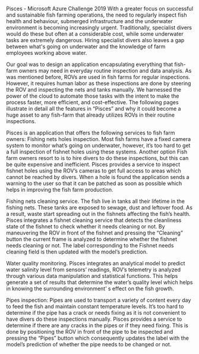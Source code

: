 Pisces - Microsoft Azure Challenge 2019
With a greater focus on successful and sustainable fish farming operations, the need to regularly inspect fish health and behaviour, submerged infrastructure and the underwater environment is becoming increasingly urgent. Traditionally, specialist divers would do these but often at a considerable cost, while some underwater tasks are extremely dangerous. Hiring specialist divers also leaves a gap between what's going on underwater and the knowledge of farm employees working above water.

Our goal was to design an application encapsulating everything that fish-farm owners may need in everyday routine inspection and data analysis. As was mentioned before, ROVs are used in fish farms for regular inspections. However, it requires human labor as these inspections are done by steering the ROV and inspecting the nets and tanks manually. We harnessed the power of the cloud to automate those tasks with the intent to make the process faster, more efficient, and cost-effective. The following pages illustrate in detail all the features in “Pisces” and why it could become a huge asset to any fish-farm that already utilizes ROVs in their routine inspections.

Pisces is an application that offers the following services to fish farm owners:
Fishing nets holes inspection.
Most fish farms have a fixed camera system to monitor what’s going on underwater, however, it’s too hard to get a full inspection of fishnet holes using these systems. Another option Fish farm owners resort to is to hire divers to do these inspections, but this can be quite expensive and inefficient. Pisces provides a service to inspect fishnet holes using the ROV’s cameras to get full access to areas which cannot be reached by divers. When a hole is found the application
sends a warning to the user so that it can be patched as soon as possible which helps in improving the fish farm production.

Fishing nets cleaning service.
The fish live in tanks all their lifetime in the fishing nets. These tanks are
exposed to sewage, dust and leftover food. As a result, waste start spreading out in the fishnets affecting the fish’s health. Pisces integrates a fishnet cleaning service that detects the cleanliness state of the fishnet to check whether it needs cleaning or not. By maneuvering the ROV in front of the fishnet and pressing the “Cleaning” button the current frame is analyzed to determine whether the fishnet needs cleaning or not. The label corresponding to the Fishnet needs cleaning field is then updated with the model’s prediction.


Water quality monitoring.
Pisces integrates an analytical model to predict water salinity level from sensors’
readings, ROV’s telemetry is analyzed through various data manipulation and
statistical functions. This helps generate a set of results that determine the water’s quality level which helps in knowing the surrounding environment’ s effect on the fish growth.

Pipes inspection:
Pipes are used to transport a variety of content every day to feed the fish and maintain constant temperature levels. It’s too hard to determine if the pipe has a crack or needs fixing as it is not convenient to have divers do these inspections manually. Pisces provides a service to determine if there are any cracks in the pipes or if they need fixing. This is done by positioning the ROV in front of the pipe to be inspected and pressing the “Pipes” button which consequently updates the label with the model’s prediction of whether the pipe needs to be changed or not.
